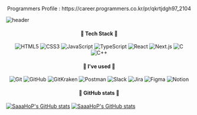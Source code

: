 
<!--
**SaaaHoP/SaaaHoP** is a ✨ _special_ ✨ repository because its `README.md` (this file) appears on your GitHub profile.

Here are some ideas to get you started:

- 🔭 I’m currently working on ...
- 🌱 I’m currently learning ...
- 👯 I’m looking to collaborate on ...
- 🤔 I’m looking for help with ...
- 💬 Ask me about ...
- 📫 How to reach me: ...
- 😄 Pronouns: ...
- ⚡ Fun fact: ...
-->

<!-- ![Anurag's GitHub stats](https://github-readme-stats.vercel.app/api?username=dltkdals224&show_icons=true&theme=radical) -->
<!--https://github.com/anuraghazra/github-readme-stats/blob/master/themes/README.md 에서 모든정보 확인 가능-->

<p align="center"> Programmers Profile : https://career.programmers.co.kr/pr/qkrtjdgh97_2104 </p>

![header](https://capsule-render.vercel.app/api?type=waving&color=gradient&height=250&section=header&text=Sung%20Ho%20Park&fontSize=40)


<h4 align="center"> 🌱 Tech Stack 🌱 </h4>

<p align="center">
  <img alt="HTML5" src ="https://img.shields.io/badge/HTML5-E34F26?&style=plastic&logo=HTML5&logoColor=white"/>
  <img alt="CSS3" src ="https://img.shields.io/badge/CSS3-1572B6?&style=plastic&logo=CSS3&logoColor=white"/>
  <img alt="JavaScript" src ="https://img.shields.io/badge/JavaScript-F7DF1E?&style=plastic&logo=JavaScript&logoColor=white"/>
  <img alt="TypeScript" src ="https://img.shields.io/badge/TypeScript-3178C6?&style=plastic&logo=TypeScript&logoColor=white"/>
  <img alt="React" src ="https://img.shields.io/badge/React-61DAFB?&style=plastic&logo=React&logoColor=white"/>
  <img alt="Next.js" src ="https://img.shields.io/badge/Next.js-000000?&style=plastic&logo=Next.js&logoColor=white"/>
  <img alt="C" src ="https://img.shields.io/badge/C-A8B9CC?&style=plastic&logo=C&logoColor=white"/>
  <img alt="C++" src ="https://img.shields.io/badge/C++-00599C?&style=plastic&logo=C++&logoColor=white"/>
</p>
  
<h4 align="center"> 🎠 I've used 🎠 </h4>

<p align="center">
  <img alt="Git" src ="https://img.shields.io/badge/Git-F05032?&style=plastic&logo=Git&logoColor=white"/>
  <img alt="GitHub" src ="https://img.shields.io/badge/GitHub-181717?&style=plastic&logo=GitHub&logoColor=white"/>
  <img alt="GitKraken" src ="https://img.shields.io/badge/GitKraken-179287?&style=plastic&logo=GitKraken&logoColor=white"/>
  <img alt="Postman" src ="https://img.shields.io/badge/Postman-FF6C37?&style=plastic&logo=Postman&logoColor=white"/>
  <img alt="Slack" src ="https://img.shields.io/badge/Slack-4A154B?&style=plastic&logo=Slack&logoColor=white"/>
  <img alt="Jira" src ="https://img.shields.io/badge/Jira-0052CC?&style=plastic&logo=Jira&logoColor=white"/>
  <img alt="Figma" src ="https://img.shields.io/badge/Figma-F24E1E?&style=plastic&logo=Figma&logoColor=white"/>
  <img alt="Notion" src ="https://img.shields.io/badge/Notion-000000?&style=plastic&logo=Notion&logoColor=white"/>
</p>
  
  
<h4 align="center"> 🥇 GitHub stats 🥇 </h4>

[![SaaaHoP's GitHub stats](https://github-readme-stats.vercel.app/api?username=SaaaHoP&show_icons=true&theme=react&count_private=true)](https://github.com/anuraghazra/github-readme-stats)
[![SaaaHoP's GitHub stats](https://github-readme-stats.vercel.app/api/top-langs?username=SaaaHoP&show_icons=true&theme=react&count_private=true&layout=compact)](https://github.com/anuraghazra/github-readme-stats)
